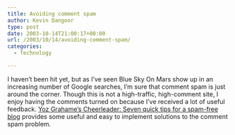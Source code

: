 ```yaml
---
title: Avoiding comment spam
author: Kevin Dangoor
type: post
date: 2003-10-14T21:00:17+00:00
url: /2003/10/14/avoiding-comment-spam/
categories:
  - Technology

---
```

I haven&#8217;t been hit yet, but as I&#8217;ve seen Blue Sky On Mars show up in an increasing number of Google searches, I&#8217;m sure that comment spam is just around the corner. Though this is not a high-traffic, high-comment site, I enjoy having the comments turned on because I&#8217;ve received a lot of useful feedback. [Yoz Grahame&#8217;s Cheerleader: Seven quick tips for a spam-free blog][1] provides some useful and easy to implement solutions to the comment spam problem.

 [1]: http://cheerleader.yoz.com/archives/000849.html "Yoz Grahame's Cheerleader: Seven quick tips for a spam-free blog"